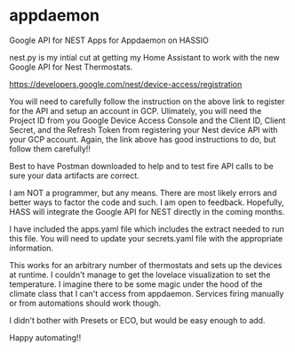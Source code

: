 # appdaemon
Google API for NEST Apps for Appdaemon on HASSIO

nest.py is my intial cut at getting my Home Assistant to work with the new Google API for Nest Thermostats.

https://developers.google.com/nest/device-access/registration

You will need to carefully follow the instruction on the above link to register for the API and setup an account in GCP.  Ulimately, you will need the Project ID from you Google Device Access Console and the Client ID, Client Secret, and the Refresh Token from registering your Nest device API with your GCP account.  Again, the link above has good instructions to do, but follow them carefully!!

Best to have Postman downloaded to help and to test fire API calls to be sure your data artifacts are correct.

I am NOT a programmer, but any means.  There are most likely errors and better ways to factor the code and such.  I am open to feedback.  Hopefully, HASS will integrate the Google API for NEST directly in the coming months.

I have included the apps.yaml file which includes the extract needed to run this file.  You will need to update your secrets.yaml file with the appropriate information.

This works for an arbitrary number of thermostats and sets up the devices at runtime.  I couldn't manage to get the lovelace visualization to set the temperature.  I imagine there to be some magic under the hood of the climate class that I can't access from appdaemon.  Services firing manually or from automations should work though.

I didn't bother with Presets or ECO, but would be easy enough to add.

Happy automating!!
